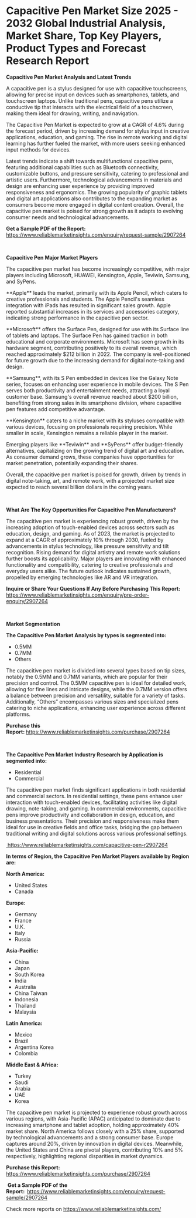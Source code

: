 <p><h1>Capacitive Pen Market Size 2025 - 2032 Global Industrial Analysis, Market Share, Top Key Players, Product Types and Forecast Research Report</h1></p><p><strong>Capacitive Pen Market Analysis and Latest Trends</strong></p>
<p><p>A capacitive pen is a stylus designed for use with capacitive touchscreens, allowing for precise input on devices such as smartphones, tablets, and touchscreen laptops. Unlike traditional pens, capacitive pens utilize a conductive tip that interacts with the electrical field of a touchscreen, making them ideal for drawing, writing, and navigation.</p><p>The Capacitive Pen Market is expected to grow at a CAGR of 4.6% during the forecast period, driven by increasing demand for stylus input in creative applications, education, and gaming. The rise in remote working and digital learning has further fueled the market, with more users seeking enhanced input methods for devices. </p><p>Latest trends indicate a shift towards multifunctional capacitive pens, featuring additional capabilities such as Bluetooth connectivity, customizable buttons, and pressure sensitivity, catering to professional and artistic users. Furthermore, technological advancements in materials and design are enhancing user experience by providing improved responsiveness and ergonomics. The growing popularity of graphic tablets and digital art applications also contributes to the expanding market as consumers become more engaged in digital content creation. Overall, the capacitive pen market is poised for strong growth as it adapts to evolving consumer needs and technological advancements.</p></p>
<p><strong>Get a Sample PDF of the Report:&nbsp;</strong> <a href="https://www.reliablemarketinsights.com/enquiry/request-sample/2907264?utm_campaign=3295&utm_medium=2&utm_source=Github&utm_content=ia&utm_term=12032025&utm_id=capacitive-pen">https://www.reliablemarketinsights.com/enquiry/request-sample/2907264</a></p>
<p>&nbsp;</p>
<p><strong>Capacitive Pen Major Market Players</strong></p>
<p><p>The capacitive pen market has become increasingly competitive, with major players including Microsoft, HUAWEI, Kensington, Apple, Teviwin, Samsung, and SyPens. </p><p>**Apple** leads the market, primarily with its Apple Pencil, which caters to creative professionals and students. The Apple Pencil's seamless integration with iPads has resulted in significant sales growth. Apple reported substantial increases in its services and accessories category, indicating strong performance in the capacitive pen sector.</p><p>**Microsoft** offers the Surface Pen, designed for use with its Surface line of tablets and laptops. The Surface Pen has gained traction in both educational and corporate environments. Microsoft has seen growth in its hardware segment, contributing positively to its overall revenue, which reached approximately $212 billion in 2022. The company is well-positioned for future growth due to the increasing demand for digital note-taking and design.</p><p>**Samsung**, with its S Pen embedded in devices like the Galaxy Note series, focuses on enhancing user experience in mobile devices. The S Pen serves both productivity and entertainment needs, attracting a loyal customer base. Samsung's overall revenue reached about $200 billion, benefiting from strong sales in its smartphone division, where capacitive pen features add competitive advantage.</p><p>**Kensington** caters to a niche market with its styluses compatible with various devices, focusing on professionals requiring precision. While smaller in scale, Kensington remains a reliable player in the market.</p><p>Emerging players like **Teviwin** and **SyPens** offer budget-friendly alternatives, capitalizing on the growing trend of digital art and education. As consumer demand grows, these companies have opportunities for market penetration, potentially expanding their shares.</p><p>Overall, the capacitive pen market is poised for growth, driven by trends in digital note-taking, art, and remote work, with a projected market size expected to reach several billion dollars in the coming years.</p></p>
<p>&nbsp;</p>
<p><strong>What Are The Key Opportunities For Capacitive Pen Manufacturers?</strong></p>
<p><p>The capacitive pen market is experiencing robust growth, driven by the increasing adoption of touch-enabled devices across sectors such as education, design, and gaming. As of 2023, the market is projected to expand at a CAGR of approximately 10% through 2030, fueled by advancements in stylus technology, like pressure sensitivity and tilt recognition. Rising demand for digital artistry and remote work solutions further boosts its applicability. Major players are innovating with enhanced functionality and compatibility, catering to creative professionals and everyday users alike. The future outlook indicates sustained growth, propelled by emerging technologies like AR and VR integration.</p></p>
<p><strong>Inquire or Share Your Questions If Any Before Purchasing This Report:</strong> <a href="https://www.reliablemarketinsights.com/enquiry/pre-order-enquiry/2907264?utm_campaign=3295&utm_medium=2&utm_source=Github&utm_content=ia&utm_term=12032025&utm_id=capacitive-pen">https://www.reliablemarketinsights.com/enquiry/pre-order-enquiry/2907264</a></p>
<p>&nbsp;</p>
<p><strong>Market Segmentation</strong></p>
<p><strong>The Capacitive Pen Market Analysis by types is segmented into:</strong></p>
<p><ul><li>0.5MM</li><li>0.7MM</li><li>Others</li></ul></p>
<p><p>The capacitive pen market is divided into several types based on tip sizes, notably the 0.5MM and 0.7MM variants, which are popular for their precision and control. The 0.5MM capacitive pen is ideal for detailed work, allowing for fine lines and intricate designs, while the 0.7MM version offers a balance between precision and versatility, suitable for a variety of tasks. Additionally, “Others” encompasses various sizes and specialized pens catering to niche applications, enhancing user experience across different platforms.</p></p>
<p><strong>Purchase this Report:&nbsp;</strong><a href="https://www.reliablemarketinsights.com/purchase/2907264?utm_campaign=3295&utm_medium=2&utm_source=Github&utm_content=ia&utm_term=12032025&utm_id=capacitive-pen">https://www.reliablemarketinsights.com/purchase/2907264</a></p>
<p>&nbsp;</p>
<p><strong>The Capacitive Pen Market Industry Research by Application is segmented into:</strong></p>
<p><ul><li>Residential</li><li>Commercial</li></ul></p>
<p><p>The capacitive pen market finds significant applications in both residential and commercial sectors. In residential settings, these pens enhance user interaction with touch-enabled devices, facilitating activities like digital drawing, note-taking, and gaming. In commercial environments, capacitive pens improve productivity and collaboration in design, education, and business presentations. Their precision and responsiveness make them ideal for use in creative fields and office tasks, bridging the gap between traditional writing and digital solutions across various professional settings.</p></p>
<p><a href="https://www.reliablemarketinsights.com/capacitive-pen-r2907264?utm_campaign=3295&utm_medium=2&utm_source=Github&utm_content=ia&utm_term=12032025&utm_id=capacitive-pen">&nbsp;https://www.reliablemarketinsights.com/capacitive-pen-r2907264</a></p>
<p><strong>In terms of Region, the Capacitive Pen Market Players available by Region are:</strong></p>
<p>
    <p> <strong> North America: </strong>
        <ul>
            <li>United States</li>
            <li>Canada</li>
        </ul>
        </p> 
    <p> <strong> Europe: </strong>
        <ul>
            <li>Germany</li>
            <li>France</li>
            <li>U.K.</li>
            <li>Italy</li>
            <li>Russia</li>
        </ul>
        </p> 
    <p> <strong> Asia-Pacific: </strong>
        <ul>
            <li>China</li>
            <li>Japan</li>
            <li>South Korea</li>
            <li>India</li>
            <li>Australia</li>
            <li>China Taiwan</li>
            <li>Indonesia</li>
            <li>Thailand</li>
            <li>Malaysia</li>
        </ul>
        </p> 
    <p> <strong> Latin America: </strong>
        <ul>
            <li>Mexico</li>
            <li>Brazil</li>
            <li>Argentina Korea</li>
            <li>Colombia</li>
        </ul>
        </p> 
    <p> <strong> Middle East & Africa: </strong>
        <ul>
            <li>Turkey</li>
            <li>Saudi</li>
            <li>Arabia</li>
            <li>UAE</li>
            <li>Korea</li>
        </ul>
    </p>
    </p>
<p><p>The capacitive pen market is projected to experience robust growth across various regions, with Asia-Pacific (APAC) anticipated to dominate due to increasing smartphone and tablet adoption, holding approximately 40% market share. North America follows closely with a 25% share, supported by technological advancements and a strong consumer base. Europe captures around 20%, driven by innovation in digital devices. Meanwhile, the United States and China are pivotal players, contributing 10% and 5% respectively, highlighting regional disparities in market dynamics.</p></p>
<p><strong>Purchase this Report: </strong><a href="https://www.reliablemarketinsights.com/purchase/2907264?utm_campaign=3295&utm_medium=2&utm_source=Github&utm_content=ia&utm_term=12032025&utm_id=capacitive-pen">https://www.reliablemarketinsights.com/purchase/2907264</a></p>
<p>&nbsp;<strong>Get a Sample PDF of the Report:&nbsp;&nbsp;</strong><a href="https://www.reliablemarketinsights.com/enquiry/request-sample/2907264?utm_campaign=3295&utm_medium=2&utm_source=Github&utm_content=ia&utm_term=12032025&utm_id=capacitive-pen">https://www.reliablemarketinsights.com/enquiry/request-sample/2907264</a></p>
<p><strong></strong></p>
<p>Check more reports on <a href="https://www.reliablemarketinsights.com/?utm_campaign=3295&utm_medium=2&utm_source=Github&utm_content=ia&utm_term=12032025&utm_id=capacitive-pen">https://www.reliablemarketinsights.com/</a></p>